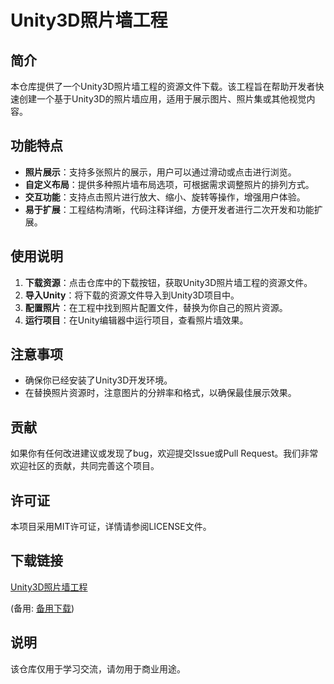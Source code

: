 # Unity3D照片墙工程

## 简介

本仓库提供了一个Unity3D照片墙工程的资源文件下载。该工程旨在帮助开发者快速创建一个基于Unity3D的照片墙应用，适用于展示图片、照片集或其他视觉内容。

## 功能特点

- **照片展示**：支持多张照片的展示，用户可以通过滑动或点击进行浏览。
- **自定义布局**：提供多种照片墙布局选项，可根据需求调整照片的排列方式。
- **交互功能**：支持点击照片进行放大、缩小、旋转等操作，增强用户体验。
- **易于扩展**：工程结构清晰，代码注释详细，方便开发者进行二次开发和功能扩展。

## 使用说明

1. **下载资源**：点击仓库中的下载按钮，获取Unity3D照片墙工程的资源文件。
2. **导入Unity**：将下载的资源文件导入到Unity3D项目中。
3. **配置照片**：在工程中找到照片配置文件，替换为你自己的照片资源。
4. **运行项目**：在Unity编辑器中运行项目，查看照片墙效果。

## 注意事项

- 确保你已经安装了Unity3D开发环境。
- 在替换照片资源时，注意图片的分辨率和格式，以确保最佳展示效果。

## 贡献

如果你有任何改进建议或发现了bug，欢迎提交Issue或Pull Request。我们非常欢迎社区的贡献，共同完善这个项目。

## 许可证

本项目采用MIT许可证，详情请参阅LICENSE文件。

## 下载链接
[Unity3D照片墙工程](https://pan.quark.cn/s/e3b6dd787674) 

(备用: [备用下载](https://pan.baidu.com/s/1I1oSHR42bNMCOKBgFmHIHw?pwd=1234))

## 说明

该仓库仅用于学习交流，请勿用于商业用途。

